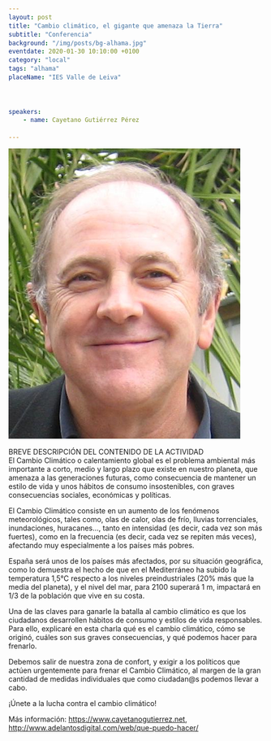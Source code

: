 ```yaml
---
layout: post
title: "Cambio climático, el gigante que amenaza la Tierra"
subtitle: "Conferencia"
background: "/img/posts/bg-alhama.jpg"
eventdate: 2020-01-30 10:10:00 +0100
category: "local"
tags: "alhama"
placeName: "IES Valle de Leiva"



speakers:
    - name: Cayetano Gutiérrez Pérez
    
---
```


![cartel](/img/posts/cayetano.png)     

BREVE DESCRIPCIÓN DEL CONTENIDO DE LA ACTIVIDAD  
El Cambio Climático o calentamiento global es el problema ambiental más importante a corto, medio y largo plazo que existe en nuestro planeta, que amenaza a las generaciones futuras, como consecuencia de mantener un estilo de vida y unos hábitos de consumo insostenibles, con graves consecuencias sociales, económicas y políticas.

El Cambio Climático consiste en un aumento de los fenómenos meteorológicos, tales como, olas de calor, olas de frío, lluvias torrenciales, inundaciones, huracanes…, tanto en intensidad (es decir, cada vez son más fuertes), como en la frecuencia (es decir, cada vez se repiten más veces), afectando muy especialmente a los países más pobres.

España será unos de los países más afectados, por su situación geográfica, como lo demuestra el hecho de que en el Mediterráneo ha subido la temperatura 1,5°C respecto a los niveles preindustriales (20% más que la media del planeta), y el nivel del mar, para 2100 superará 1 m, impactará en 1/3 de la población que vive en su costa.

Una de las claves para ganarle la batalla al cambio climático es que los ciudadanos desarrollen hábitos de consumo y estilos de vida responsables. Para ello, explicaré en esta charla qué es el cambio climático, cómo se originó, cuáles son sus graves consecuencias, y qué podemos hacer para frenarlo.

Debemos salir de nuestra zona de confort, y exigir a los políticos que actúen urgentemente para frenar el Cambio Climático, al margen de la gran cantidad de medidas individuales que como ciudadan@s podemos llevar a cabo.

¡Únete a la lucha contra el cambio climático!  

Más información: https://www.cayetanogutierrez.net, http://www.adelantosdigital.com/web/que-puedo-hacer/
